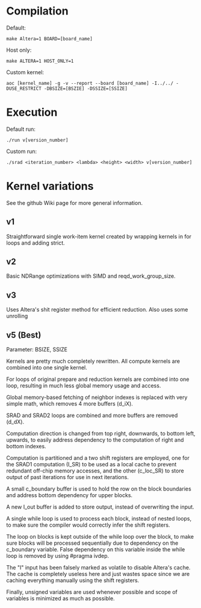 # Compilation

Default:

```
make Altera=1 BOARD=[board_name]
```

Host only:
```
make ALTERA=1 HOST_ONLY=1
```

Custom kernel:

```
aoc [kernel_name] -g -v --report --board [board_name] -I../../ -DUSE_RESTRICT -DBSIZE=[BSZIE] -DSSIZE=[SSIZE]
```


# Execution

Default run:

```
./run v[version_number]
```

Custom run:

```
./srad <iteration_number> <lambda> <height> <width> v[version_number]
```


# Kernel variations

See the github Wiki page for more general information. 

## v1

Straightforward single work-item kernel created by wrapping kernels
in for loops and adding strict.

## v2

Basic NDRange optimizations with SIMD and reqd_work_group_size.

## v3

Uses Altera's shit register method for efficient reduction. Also uses
some unrolling

## v5 (Best)

Parameter: BSIZE, SSIZE

Kernels are pretty much completely rewritten. All compute kernels are
combined into one single kernel.

For loops of original prepare and reduction kernels are combined into
one loop, resulting in much less global memory usage and access.

Global memory-based fetching of neighbor indexes is replaced with very
simple math, which removes 4 more buffers (d_iX).

SRAD and SRAD2 loops are combined and more buffers are removed (d_dX).

Computation direction is changed from top right, downwards, to bottom
left, upwards, to easily address dependency to the computation of right
and bottom indexes.

Computation is partitioned and a two shift registers are employed,
one for the SRAD1 computation (I_SR) to be used as a local cache to
prevent redundant off-chip memory accesses, and the other (c_loc_SR)
to store output of past iterations for use in next iterations.

A small c_boundary buffer is used to hold the row on the block boundaries
and address bottom dependency for upper blocks.

A new I_out buffer is added to store output, instead of overwriting the
input.

A single while loop is used to process each block, instead of nested loops,
to make sure the compiler would correctly infer the shift registers.

The loop on blocks is kept outside of the while loop over the block, to make
sure blocks will be processed sequentially due to dependency on the c_boundary
variable. False dependency on this variable inside the while loop is removed
by using #pragma ivdep.

The "I" input has been falsely marked as volatile to disable Altera's cache.
The cache is completely useless here and just wastes space since we are
caching everything manually using the shift registers.

Finally, unsigned variables are used whenever possible and scope of variables
is minimized as much as possible.